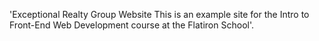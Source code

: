 'Exceptional Realty Group Website
This is an example site for the Intro to Front-End Web Development course at the Flatiron School'.